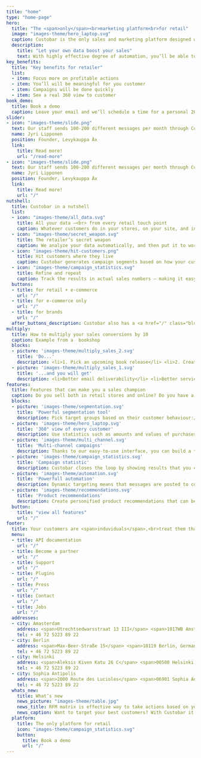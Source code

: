 ```yaml
---
title: "home"
type: "home-page"
hero:
  title: "The <span>only</span><br>marketing platform<br>for retail"
  image: "images-theme/hero_laptop.svg"
  caption: Custobar is the only sales and marketing platform designed with retail at heart from the very beginning. Simply stated, we gather all your customer, sales and product data from every source, and put it where it’s most powerful – <strong>in your hands.</strong>
  description:
    title: "Let your own data boost your sales"
    text: With highly effective degree of automation, you’ll be able to reach out to customers in the way that suits them best – telling them about the products and promotions you can be sure they’ll want to hear about.
key_benefits:
  title: "Key benefits for retailer"
  list:
  - item: Focus more on profitable actions
  - item: You’ll will be meaningful for you customer
  - item: Campaigns will be done quickly
  - item: See a real 360 view to customer
book_demo:
  title: Book a demo
  caption: Leave your email and we’ll schedule a time for a personal 20min online demo for you.
slider:
- icon: "images-theme/slide.png"
  text: Our staff sends 100-200 different messages per month through Custobar. The secret is that it is so easy and motivating to use. You see the results the following day. Sometimes the conversion rates are just insane; 40% is not unheard of.
  name: Jyri Lipponen
  position: Founder, Levykauppa Äx
  link:
    title: Read more!
    url: "/read-more"
- icon: "images-theme/slide.png"
  text: Our staff sends 100-200 different messages per month through Custobar. The secret is that it is so easy and motivating to use. You see the results the following day. Sometimes the conversion rates are just insane; 40% is not unheard of.
  name: Jyri Lipponen
  position: Founder, Levykauppa Äx
  link:
    title: Read more!
    url: "/"
nutshell:
  title: Custobar in a nutshell
  list:
  - icon: "images-theme/all_data.svg"
    title: All your data –<br> from every retail touch point
    caption: Whatever customers do in your stores, on your site, and in each of your sales and marketing channels, Custobar is listening.
  - icon: "images-theme/secret_weapon.svg"
    title: The retailer’s secret weapon
    caption: We analyze your data automatically, and then put it to work for you.
  - icon: "images-theme/hit-customers.png"
    title: Hit customers where they live
    caption: Custobar generates campaign segments based on how your customers shop, how they respond to marketing in different media; and how they behave online.
  - icon: "images-theme/campaign_statistics.svg"
    title: Refine and repeat
    caption: Track the results in actual sales numbers – making it easy to repeat successful campaigns – seasonally, for example, or automated for regular dispatch – making improvements as you go.
  buttons:
  - title: for retail + e-commerce
    url: "/"
  - title: for e-commerce only
    url: "/"
  - title: for brands
    url: "/"
  after_buttons_description: Custobar also has a <a href="/" class="blue-text">platform</a> specifically designed for data sensitive industries like pharmacies
multiply:
  title: How to multiply your sales conversions by 10
  caption: Example from a  bookshop
  blocks:
  - picture: 'images-theme/multiply_sales_2.svg'
    title: 'Do...'
    description: <li>1. Pick an upcoming book release</li> <li>2. Create a micro-segment of customers who have:/ <ul> <li>bought products from the same author</li> <li>browsed related product pages</li> <li>Shown interest in a special category (i.e Nordic Noir)</li> </ul> </li> <li>3. Create an appealing message and send</li> <li>4. Repeat with another book</li>
  - picture: 'images-theme/multiply_sales_1.svg'
    title: '...and you will get'
    description: <li>Better email deliverability</li> <li>Better service for customers</li><li>Smaller marketing-list churn rate</li> <li>10x sales conversion compared to mass mailing</li>
features:
  title: Features that can make you a sales champion
  caption: Do you sell both in retail stores and online? Do you have a loyalty program? Custobar is the only salestool that collects data from all sources. It can turn anyone into a sales champion.
  blocks:
  - picture: 'images-theme/segmentation.svg'
    title: 'Powerful segmentation tool'
    description: Pick target groups based on their customer behaviour:/ offline purchases, online purchases, web browsing, buying behaviour or any other customer touchpoint data.
  - picture: 'images-theme/hero_laptop.svg'
    title: '360° view of every customer'
    description: Use statistics such as amounts and values of purchases, life-time value and purchases in different categories.
  - picture: 'images-theme/multi_channel.svg'
    title: 'Multi-channel campaigns'
    description: Thanks to our easy-to-use interface, you can build a targeted campaign in just a few minutes, no expert skills needed.
  - picture: 'images-theme/campaign_statistics.svg'
    title: 'Campaign statistic'
    description: Custobar closes the loop by showing results that you can compare to your targets.
  - picture: 'images-theme/automation.svg'
    title: 'Powerfull automation'
    description: Dynamic targeting means that messages are posted to customers as soon as they fill certain target group criteria. The criteria can be dynamically altered.
  - picture: 'images-theme/recommendations.svg'
    title: 'Product recommendations'
    description: Create personified product recommendations that can be used in customer service, in the web shop and in direct advertising.
  button:
    title: "view all features"
    url: "/"
footer:
  title: Your customers are <span>induviduals</span>,<br>treat them that way
  menu:
  - title: API documentation
    url: "/"
  - title: Become a partner
    url: "/"
  - title: Support
    url: "/"
  - title: Plugins
    url: "/"
  - title: Press
    url: "/"
  - title: Contact
    url: "/"
  - title: Jobs
    url: "/"
  addresses:
  - city: Amasterdam
    address: <span>Utrechtsedwarsstraat 13 III</span> <span>1017WB Amsterdam, Netherlands</span>
    tel: + 46 72 5223 89 22
  - city: Berlin
    address: <span>Max-Beer-Straße 15</span> <span>10119 Berlin, Germany</span>
    tel: + 46 72 5223 89 22
  - city: Helsinki
    address: <span>Aleksis Kiven Katu 26 C</span> <span>00500 Helsinki, Finland</span>
    tel: + 46 72 5223 89 22
  - city: Sophia Antipolis
    address: <span>2000 Route des Lucioles</span> <span>06901 Sophia Antipolis, France</span>
    tel: + 46 72 5223 89 22
  whats_new:
    title: What’s new
    news_picture: "images-theme/table.jpg"
    news_title: RFM matrix is effective way to take actions based on your customer data.
    news_caption: Want to target your best customers? With Custobar it's click-and-go!
  platform:
    title: The only platform for retail
    icon: "images-theme/campaign_statistics.svg"
    button:
      title: Book a demo
      url: "/"
---
```

